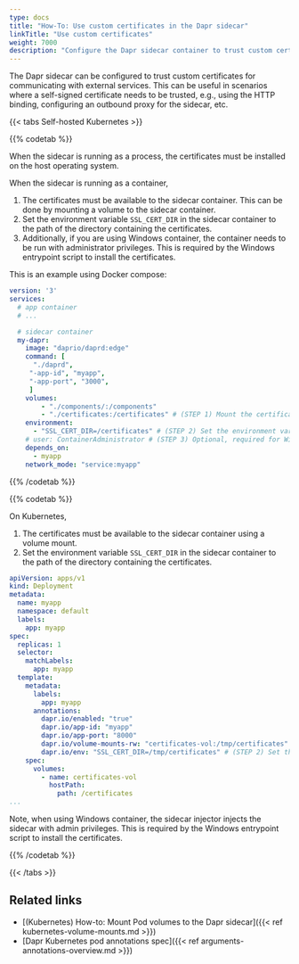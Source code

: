 ```yaml
---
type: docs
title: "How-To: Use custom certificates in the Dapr sidecar"
linkTitle: "Use custom certificates"
weight: 7000
description: "Configure the Dapr sidecar container to trust custom certificates"
---
```


The Dapr sidecar can be configured to trust custom certificates for communicating with external services. This can be useful in scenarios where a self-signed certificate needs to be trusted, e.g., using the HTTP binding, configuring an outbound proxy for the sidecar, etc.

{{< tabs Self-hosted Kubernetes >}}

{{% codetab %}}

When the sidecar is running as a process, the certificates must be installed on the host operating system. 

When the sidecar is running as a container,
1. The certificates must be available to the sidecar container. This can be done by mounting a volume to the sidecar container.
1. Set the environment variable `SSL_CERT_DIR` in the sidecar container to the path of the directory containing the certificates.
1. Additionally, if you are using Windows container, the container needs to be run with administrator privileges. This is required by the Windows entrypoint script to install the certificates.

This is an example using Docker compose:
```yaml
version: '3'
services:
  # app container
  # ...

  # sidecar container
  my-dapr:
    image: "daprio/daprd:edge"
    command: [
      "./daprd",
     "-app-id", "myapp",
     "-app-port", "3000",
     ]
    volumes:
        - "./components/:/components"
        - "./certificates:/certificates" # (STEP 1) Mount the certificates folder to the sidecar container
    environment:
      - "SSL_CERT_DIR=/certificates" # (STEP 2) Set the environment variable to the path of the certificates folder
    # user: ContainerAdministrator # (STEP 3) Optional, required for Windows containers
    depends_on:
      - myapp
    network_mode: "service:myapp"
```

{{% /codetab %}}


{{% codetab %}}

On Kubernetes, 
1. The certificates must be available to the sidecar container using a volume mount.
1. Set the environment variable `SSL_CERT_DIR` in the sidecar container to the path of the directory containing the certificates.

```yaml
apiVersion: apps/v1
kind: Deployment
metadata:
  name: myapp
  namespace: default
  labels:
    app: myapp
spec:
  replicas: 1
  selector:
    matchLabels:
      app: myapp
  template:
    metadata:
      labels:
        app: myapp
      annotations:
        dapr.io/enabled: "true"
        dapr.io/app-id: "myapp"
        dapr.io/app-port: "8000"
        dapr.io/volume-mounts-rw: "certificates-vol:/tmp/certificates" # (STEP 1) Mount the certificates folder to the sidecar container
        dapr.io/env: "SSL_CERT_DIR=/tmp/certificates" # (STEP 2) Set the environment variable to the path of the certificates folder
    spec:
      volumes:
        - name: certificates-vol
          hostPath:
            path: /certificates
...
```

Note, when using Windows container, the sidecar injector injects the sidecar with admin privileges. This is required by the Windows entrypoint script to install the certificates.

{{% /codetab %}}

{{< /tabs >}}

## Related links
- [(Kubernetes) How-to: Mount Pod volumes to the Dapr sidecar]({{< ref kubernetes-volume-mounts.md >}})
- [Dapr Kubernetes pod annotations spec]({{< ref arguments-annotations-overview.md >}})

